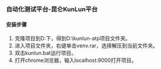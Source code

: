 ### 自动化测试平台-昆仑KunLun平台
#### 安装步骤
1. 克隆项目到D:下，得到D:\kunlun-atp项目文件夹。
2. 进入项目文件夹，右键单击venv.rar，选择解压到当前文件夹。
3. 双击kunlun.bat运行项目。
4. 打开chrome浏览器，输入localhost:9000打开项目。